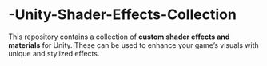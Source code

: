 # -Unity-Shader-Effects-Collection
This repository contains a collection of **custom shader effects and materials** for Unity. These can be used to enhance your game’s visuals with unique and stylized effects.
